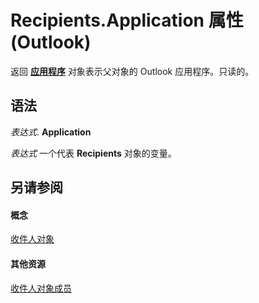 
# Recipients.Application 属性 (Outlook)

返回 **[应用程序](797003e7-ecd1-eccb-eaaf-32d6ddde8348.md)** 对象表示父对象的 Outlook 应用程序。只读的。


## 语法

 _表达式_. **Application**

 _表达式_ 一个代表 **Recipients** 对象的变量。


## 另请参阅


#### 概念


[收件人对象](774f56b7-4de8-9584-60cd-4fbf361f4c85.md)
#### 其他资源


[收件人对象成员](958f9e6d-c499-4c19-0550-02506998b125.md)